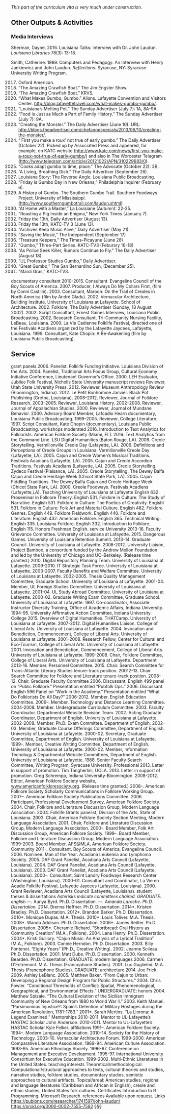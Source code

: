 
*This part of the curriculum vita is very much under construction.*

## Other Outputs & Activities

### Media Interviews

Sherman, Dayne. 2016. Louisiana Talks: Interview with Dr. John Laudun. _Louisiana Libraries_ 78(3): 13-18.

Smith, Catherine. 1989. Computers and Pedagogy: An Interview with Henry Jankiewicz and John Laudun. _Reflections_. Syracuse, NY: Syracuse University Writing Program.

2017. Oxford American.
2016. “The Amazing Crawfish Boat.” The Jim Engster Show.
2016. “The Amazing Crawfish Boat.” KRVS.
2015. “What Makes Gumbo, Gumbo.” Allons. Lafayette Convention and Visitors Center. http://blog.lafayettetravel.com/what-makes-gumbo-gumbo/.
2013. “Louisiana’s Melting Pot.” The Sunday Advertiser (July 7): 1A, 8A-9A.
2013. “Food Is Just as Much a Part of Family History.” The Sunday Advertiser (July 7): 9A.
2013. “Creating the Monster.” The Daily Advertiser (June 10). URL: http://blogs.theadvertiser.com/chefannespecials/2013/06/10/creating-the-monster/.
2012. “‘First you make a roux’ not true of early gumbo.” The Daily Advertiser (October 22). Picked up by Associated Press and appeared, for example, on KATC website (http://www.katc.com/news/first-you-make-a-roux-not-true-of-early-gumbo/) and also in The Worcester Telegram (http://www.telegram.com/article/20121022/APN/310229983/0).
2012. “Cooks adapt gumbo to time, place.” The Advocate (October 22): 3B.
2012. “A Living, Breathing Dish.” The Daily Advertiser (September 26).
2008. Louisiana Story: The Reverse Angle. Louisiana Public Broadcasting.
2008.  “Friday is Gumbo Day in New Orleans,” Philadelphia Inquirer (February 6).
2008. A History of Gumbo. The Southern Gumbo Trail. Southern Foodways Project, University of Mississippi. (http://www.southerngumbotrail.com/laudun.shtml)
2004. “At Home with a Master,” La Louisiane (Autumn): 22-25.
2004. “Roasting a Pig Inside an Enigma,” New York Times (January 7).
2004. Friday the 13th, Daily Advertiser (August 13).
2004. Friday the 13th, KATC-TV 3 (June 13).
2004. “Archives Keep Music Alive,” Daily Advertiser (May 21).
2003. “Saving the Music,” The Independent (September 17)
2003. “Treasure Keepers,” The Times-Picayune (June 28)
2003. “Gumbo,” Three-Part Series. KATC-TV3 (Feburary 16-18)
2002. “As Police Seek Killer, Rumors Continue to Fly.” The Daily Advertiser (August 18).
2002. “UL Professor Studies Gumbo,” Daily Advertiser.
2002. “Great Gumbo,” The San Bernardino Sun, (December 25).
2001. “Mardi Gras,” KATC-TV3.


documentary consultant
2010-2015. Consultant. Evangeline Council of the Boy Scouts of America.
2007. Producer, I Always Do My Collars First, (film by Conni Castille).
2003. Consultant, Maroon: On the Trail of Creoles in North America (film by André Gladu).
2002. Vernacular Architecture, Building Institute. University of Louisiana at Lafayette. School of Architecture.
2002. Folklore, The Daily Advertiser (Sunday, 18 August 2002).
2002. Script Consultant, Ernest Gaines Interview, Louisiana Public Broadcasting.
2002. Research Consultant, Tri-Community Nursing Facility, LeBeau, Louisiana.
2000. La Vie Cadienne Folklife Festival, directed one of the Festivals Acadiens organized by the Lafayette Jaycees, Lafayette, Louisiana.
1999. Consultant, Kate Chopin: A Re-Awakening (film by Louisiana Public Broadcasting).

## Service

grant panels
2006. Panelist. Folklife Funding Initiative. Louisiana Division of the Arts.
2004. Panelist, Traditional Arts Focus Group, Cultural Economy Initiative Conference, Lieutenant Governor’s Office.
2000. LEH Evaluator, Jubilee Folk Festival, Nicholls State University
manuscript reviews
Reviewer, Utah State University Press.
2012. Reviewer, Museum Anthropology Review (Bloomington, Indiana).
2012. Le Petit Bonhomme Janvier. Black Pot Publishing (Gretna, Louisiana).
2008–2012. Reviewer, Journal of Folklore Research.
2003–2005. Reviewer, Louisiana History.
2002–2008. Reviewer, Journal of Appalachian Studies.
2000. Reviewer, Journal of Mundane Behavior.
2000. Advisory Board Member, Lafcadio Hearn documentary, Louisiana Public Broadcasting.
1999–2005. Reviewer, College Literature.
1997. Script Consultant, Kate Chopin (documentary), Louisiana Public Broadcasting.
workshops moderated
2016. Introduction to Text Analytics for Folklorists. American Folklore Society (Miami, FL).
2016. Text Analytics from the Command Line. LSU Digital Humanities (Baton Rouge, LA).
2006. Creole Storytelling. Vermilionville Creole Day (Lafayette, LA).
2006. Definitions and Perceptions of Creole Groups in Louisiana. Vermilionville Creole Day (Lafayette, LA).
2005. Cajun and Creole Women’s Musical Traditions. Festivals Acadians (Lafayette, LA).
2005. Cajun and Creole Accordion Traditions. Festivals Acadians (Lafayette, LA).
2005. Creole Storytelling. Zydeco Festival (Plaisance, LA).
2005. Creole Storytelling. The Dewey Balfa Cajun and Creole Heritage Week (Chicot State Park, LA).
2005. Cajun Fiddling Traditions. The Dewey Balfa Cajun and Creole Heritage Week (Chicot State Park, LA).
2000. Creole Foodways. Festivals Acadiens (Lafayette,LA).
Teaching
University of Louisiana at Lafayette
English 632. Proseminar in Folklore Theory.
English 531. Folklore in Culture: The Study of Narrative.
English 531. Folklore in Culture: The Poetics of Creativity.
Engishl 531. Folklore in Culture: Folk Art and Material Culture.
English 482. Folklore Genres.
English 449. Folklore Fieldwork.
English 440. Folklore and Literature.
English 432. American Folklore.
English 365. Technical Writing.
English 335. Louisiana Folklore.
English 332. Introduction to Folklore.
English 115. Honors Freshman English.
service
University
2013-16. Faculty Grievance Committee. University of Louisiana at Lafayette.
2015. Dangerous Games. University of Louisiana Retention Summit.
2013-14. Graduate Council. University of Louisiana at Lafayette.
2008-2012. University Liaison, Project Bamboo, a consortium funded by the Andrew Mellon Foundation and led by the University of Chicago and UC–Berkeley. (Release time granted.)
2010. Digital Repository Planning Team. University of Louisiana at Lafayette.
2009-2010. IT Strategic Task Force. University of Louisiana at Lafayette.
2003-2007. Faculty Benefits and Welfare Committee. University of Louisiana at Lafayette.
2002-2005. Thesis Quality Management Committee, Graduate School. University of Louisiana at Lafayette.
2001-04. Member, UL Foreign Studies Committee. University of Louisiana at Lafayette.
2001-04. UL Study Abroad Committee. University of Louisiana at Lafayette.
2000-02. Graduate Writing Exam Committee, Graduate School. University of Louisiana at Lafayette.
1997. Co-coordinator, Associate Instructor Diversity Training, Office of Academic Affairs, Indiana University.
1994-95. University Affirmative Action Committee, Indiana University.
College
2015. Overview of Digital Humanities. THATCamp. University of Louisiana at Lafayette.
2007-2012. Digital Humanities Liaison. College of Liberal Arts. University of Louisiana at Lafayette.
2004. Invocation and Benediction, Commencement, College of Liberal Arts. University of Louisiana at Lafayette.
2001-2008. Research Fellow, Center for Cultural and Eco-Tourism, College of Liberal Arts. University of Louisiana at Lafayette.
2001. Invocation and Benediction, Commencement, College of Liberal Arts. University of Louisiana at Lafayette.
1999-2008. Chair, Folklore Committee, College of Liberal Arts. University of Louisiana at Lafayette.
Department
2013-16. Member. Personnel Committee.
2015. Chair. Search Committee for Trans-Atlantic Literary Studies tenure-track position.
20012-13. Chair. Search Committee for Folklore and Literature tenure-track position.
2008-12. Chair. Graduate Faculty Committee
2006. Discussant. English 499 panel on “Public Folklore.” Presentation entitled “Pubfolk Ops.”
2006. Discussant. English 596 Panel on “Work in the Academy.” Presentation entitled “What Do Folklorists Do All Day?”
2006-2012. Member. English Education Committee.
2006–. Member. Technology and Distance Learning Committee.
2004-2008. Member. Undergraduate Curriculum Committee.
2003. Faculty Coordinator. Departmental Website Revision Team.
2002. Acting Graduate Coordinator, Department of English. University of Louisiana at Lafayette.
2002-2008. Member. Ph.D. Exam Committee. Department of English.
2002-03. Member, Graduate Course Offerings Committee, Department of English. University of Louisiana at Lafayette.
2000-02. Secretary, Graduate Committee, Department of English. University of Louisiana at Lafayette.
1999–. Member, Creative Writing Committee, Department of English. University of Louisiana at Lafayette.
2000-02. Member, Information Techology & Departmental Website Committees, Department of English. University of Louisiana at Lafayette.
1988. Senior Faculty Search Committee, Writing Program, Syracuse University.
Professional
2013. Letter in support of promotion. Tim Tangherlini, UCLA.
2013. Letter in support of promotion. Greg Schrempp, Indiana University-Bloomington.
2008-2012. Editor, American Folklore Society website, www.americanfolkloresociety.org. (Release time granted.)
2008–. American Folklore Society Scholarly Communications in Folklore Working Group.
2007–. American Folklore Society Publications Committee.
2006. Participant, Professional Development Survey, American Folklore Society.
2004. Chair, Folklore and Literature Discussion Group, Modern Language Association.
2004. Folklife Grants panelist, Division of the Arts, State of Louisiana.
2003. Chair, American Folklore Society Section Meeting, Modern Language Association.
2001. Chair, Folklore and Literature Discussion Group, Modern Language Association.
2000–. Board Member, Folk Art Discussion Group, American Folklore Society.
1999–. Board Member, Folklore and Literature Discussion Group, Modern Language Association.
1999-2003. Board Member, AFS@MLA, American Folklore Society.
Community
2011-. Consultant. Boy Scouts of America, Evangeline Council.
2006. Nominee. Man of the Year. Acadiana Leukemia and Lymphoma Society.
2005. DAF Grant Panelist, Acadiana Arts Council (Lafayette, Louisiana).
2004. DAF Grant Panelist, Acadiana Arts Council (Lafayette, Louisiana).
2003. DAF Grant Panelist, Acadiana Arts Council (Lafayette, Louisiana).
2000–. Consultant, Saint Landry Foodways Research Center (Washington, Louisiana).
2000-01. Consultant and Coordinator, La Vie en Acadie Folklife Festival, Lafayette Jaycees (Lafayette, Louisiana).
2000. Grant Reviewer, Acadiana Arts Council (Lafayette, Louisiana).
student theses & dissertations
*Asterisks indicate committees chaired.
GRADUATE: english
—*. Aunya Byrd. Ph.D. Dissertation.
—*. Amanda Laroche. Ph.D. Dissertation.
2014*. Brenna Heffner. Ph.D. Dissertation.
2014*. Kristen Bradley. Ph.D. Dissertation.
2012*. Brandon Barker. Ph.D. Dissertation.
2010*. Monique Dupas. M.A. Thesis.
2010*. Louis Toliver. M.A. Thesis.
2008*. Wanda Addison. Ph.D. Dissertation.
2006*. James Reitter. Ph.D. Dissertation.
2005*. Cheramie Richard. “Shortbread: Oral History as Community Creation” (M.A., Folklore).
2004. Lana Henry. Ph.D. Dissertation.
2004*. Kristi Guillory. “Cajun Music: An Analysis of a Lyrical Tradition” (M.A., Folklore).
2003. Connie Herndon. Ph.D. Dissertation.
2003. Billy Fontenot. “Eighty Years” (Ph.D., Creative Writing).
2002. Jeanne Soileau. Ph.D. Dissertation.
2001. Matt Dube. Ph.D. Dissertation.
2000. Kenneth Bearden. Ph.D. Dissertation.
GRADUATE: modern languages
2006. Carmen D’Entremont. M.A. Thesis (Francophone Studies).
2001. Luc Guglielmi. M.A. Thesis (Francophone Studies).
GRADUATE: architecture
2014. Joe Frick.
2009. Ashley LeBlanc.
2005. Matthew Baker. “From Cajun to Urban: Developing a Regional Design Program for Public Structures.”
2004. Chris Fowler. “Conditional Thresholds of Conflict: Spatial, Phenomenological, Geographical, and Environmental Effects.”
UNDERGRADUATE: honors
2004. Matthew Spizale. “The Cultural Evolution of the Sicilian Immigrant Community of New Orleans from 1880 to World War II.”
2003. Keith Manuel. “Parsimonious Injustice?: Spain’s Detention of Military Hostages during the American Revolution, 1781-1783.”
2001*. Sarah Mertins. “La Llorona: A Legend Examined.”
Mentorships
2010-2011. Mentor to UL-Lafayette’s HASTAC Scholar John Anderson.
2010-2011. Mentor to UL-Lafayette’s HASTAC Scholar Kyle Felker.
affiliations
1991–. American Folklore Society.
1994–. Modern Language Association.
2010-14. Society for the History of Technology.
2003–10. Vernacular Architecture Forum.
1999-2000. American Comparative Literature Association.
1989-94. American Culture Association.
1993-95. American Ethnology Society.
1996-97. Conference on Management and Executive Development.
1995-97. International University Consortium for Executive Education.
1999-2002. Multi-Ethnic Literatures in the United States.
teaching interests
Theoretical/methodological: Computational/structural approaches to texts, cultural theories and studies, narrative studies, folklore studies, documentary studies, semiotic approaches to cultural artifacts.
Topical/areal: American studies, regional and language literatures (Caribbean and African in English), creole and ethnic studies, United States folk cultures.
Certificates
Introduction to R Programming. Microsoft Research.
references
Available upon request.
Links
https://publons.com/researcher/1741597/john-laudun/
https://orcid.org/0000-0002-7555-7562
§§§
